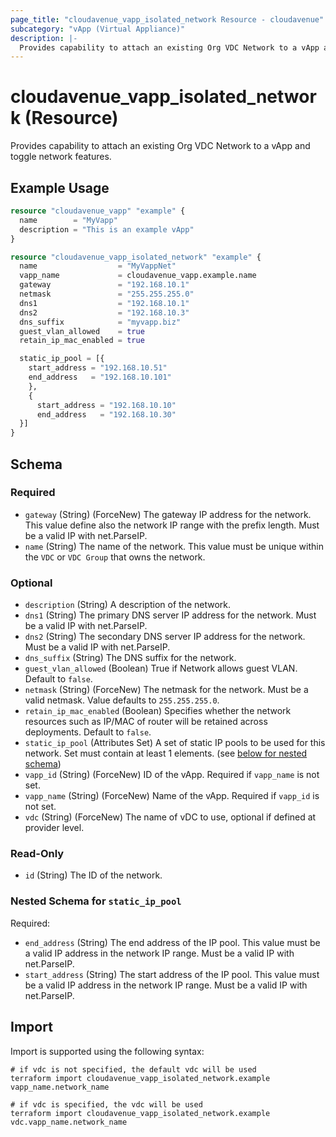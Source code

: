```yaml
---
page_title: "cloudavenue_vapp_isolated_network Resource - cloudavenue"
subcategory: "vApp (Virtual Appliance)"
description: |-
  Provides capability to attach an existing Org VDC Network to a vApp and toggle network features.
---
```


# cloudavenue_vapp_isolated_network (Resource)

Provides capability to attach an existing Org VDC Network to a vApp and toggle network features.

## Example Usage

```terraform
resource "cloudavenue_vapp" "example" {
  name        = "MyVapp"
  description = "This is an example vApp"
}

resource "cloudavenue_vapp_isolated_network" "example" {
  name                  = "MyVappNet"
  vapp_name             = cloudavenue_vapp.example.name
  gateway               = "192.168.10.1"
  netmask               = "255.255.255.0"
  dns1                  = "192.168.10.1"
  dns2                  = "192.168.10.3"
  dns_suffix            = "myvapp.biz"
  guest_vlan_allowed    = true
  retain_ip_mac_enabled = true

  static_ip_pool = [{
    start_address = "192.168.10.51"
    end_address   = "192.168.10.101"
    },
    {
      start_address = "192.168.10.10"
      end_address   = "192.168.10.30"
  }]
}
```

<!-- schema generated by tfplugindocs -->
## Schema

### Required

- `gateway` (String) (ForceNew) The gateway IP address for the network. This value define also the network IP range with the prefix length. Must be a valid IP with net.ParseIP.
- `name` (String) The name of the network. This value must be unique within the `VDC` or `VDC Group` that owns the network.

### Optional

- `description` (String) A description of the network.
- `dns1` (String) The primary DNS server IP address for the network. Must be a valid IP with net.ParseIP.
- `dns2` (String) The secondary DNS server IP address for the network. Must be a valid IP with net.ParseIP.
- `dns_suffix` (String) The DNS suffix for the network.
- `guest_vlan_allowed` (Boolean) True if Network allows guest VLAN. Default to `false`.
- `netmask` (String) (ForceNew) The netmask for the network. Must be a valid netmask. Value defaults to `255.255.255.0`.
- `retain_ip_mac_enabled` (Boolean) Specifies whether the network resources such as IP/MAC of router will be retained across deployments. Default to `false`.
- `static_ip_pool` (Attributes Set) A set of static IP pools to be used for this network. Set must contain at least 1 elements. (see [below for nested schema](#nestedatt--static_ip_pool))
- `vapp_id` (String) (ForceNew) ID of the vApp. Required if `vapp_name` is not set.
- `vapp_name` (String) (ForceNew) Name of the vApp. Required if `vapp_id` is not set.
- `vdc` (String) (ForceNew) The name of vDC to use, optional if defined at provider level.

### Read-Only

- `id` (String) The ID of the network.

<a id="nestedatt--static_ip_pool"></a>
### Nested Schema for `static_ip_pool`

Required:

- `end_address` (String) The end address of the IP pool. This value must be a valid IP address in the network IP range. Must be a valid IP with net.ParseIP.
- `start_address` (String) The start address of the IP pool. This value must be a valid IP address in the network IP range. Must be a valid IP with net.ParseIP.

## Import

Import is supported using the following syntax:
```shell
# if vdc is not specified, the default vdc will be used
terraform import cloudavenue_vapp_isolated_network.example vapp_name.network_name

# if vdc is specified, the vdc will be used
terraform import cloudavenue_vapp_isolated_network.example vdc.vapp_name.network_name
```